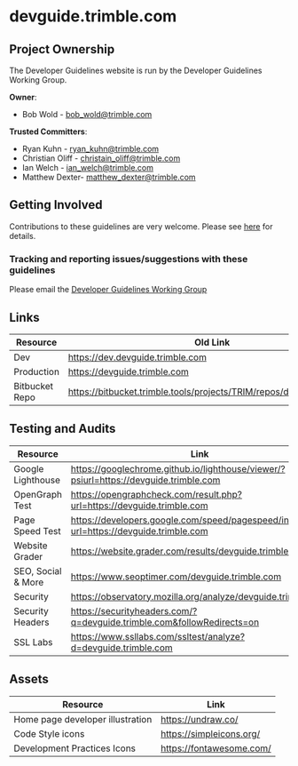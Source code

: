 # devguide.trimble.com

## Project Ownership

The Developer Guidelines website is run by the Developer Guidelines Working Group.

**Owner**:

- Bob Wold - bob_wold@trimble.com

**Trusted Committers**:

- Ryan Kuhn - ryan_kuhn@trimble.com
- Christian Oliff - christain_oliff@trimble.com
- Ian Welch - ian_welch@trimble.com
- Matthew Dexter- matthew_dexter@trimble.com

## Getting Involved

Contributions to these guidelines are very welcome. Please see [here](CONTRIBUTING.md) for details.

### Tracking and reporting issues/suggestions with these guidelines

Please email the [Developer Guidelines Working Group](mailto:dev-guidelines-working-group-ug@trimble.com)

## Links

| Resource       | Old Link                                                            |
| -------------- | ------------------------------------------------------------------- |
| Dev            | https://dev.devguide.trimble.com                                    |
| Production     | https://devguide.trimble.com                                        |
| Bitbucket Repo | https://bitbucket.trimble.tools/projects/TRIM/repos/devguide/browse |

## Testing and Audits

| Resource           | Link                                                                                     |
| ------------------ | ---------------------------------------------------------------------------------------- |
| Google Lighthouse  | https://googlechrome.github.io/lighthouse/viewer/?psiurl=https://devguide.trimble.com    |
| OpenGraph Test     | https://opengraphcheck.com/result.php?url=https://devguide.trimble.com                   |
| Page Speed Test    | https://developers.google.com/speed/pagespeed/insights/?url=https://devguide.trimble.com |
| Website Grader     | https://website.grader.com/results/devguide.trimble.com                                  |
| SEO, Social & More | https://www.seoptimer.com/devguide.trimble.com                                           |
| Security           | https://observatory.mozilla.org/analyze/devguide.trimble.com                             |
| Security Headers   | https://securityheaders.com/?q=devguide.trimble.com&followRedirects=on                   |
| SSL Labs           | https://www.ssllabs.com/ssltest/analyze?d=devguide.trimble.com                           |

## Assets

| Resource                         | Link                     |
| -------------------------------- | ------------------------ |
| Home page developer illustration | https://undraw.co/       |
| Code Style icons                 | https://simpleicons.org/ |
| Development Practices Icons      | https://fontawesome.com/ |
